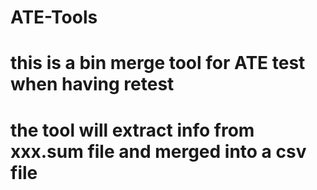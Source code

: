 # ATE-Tools
# this is a bin merge tool for ATE test when having retest
# the tool will extract info from xxx.sum file and merged into a csv file

